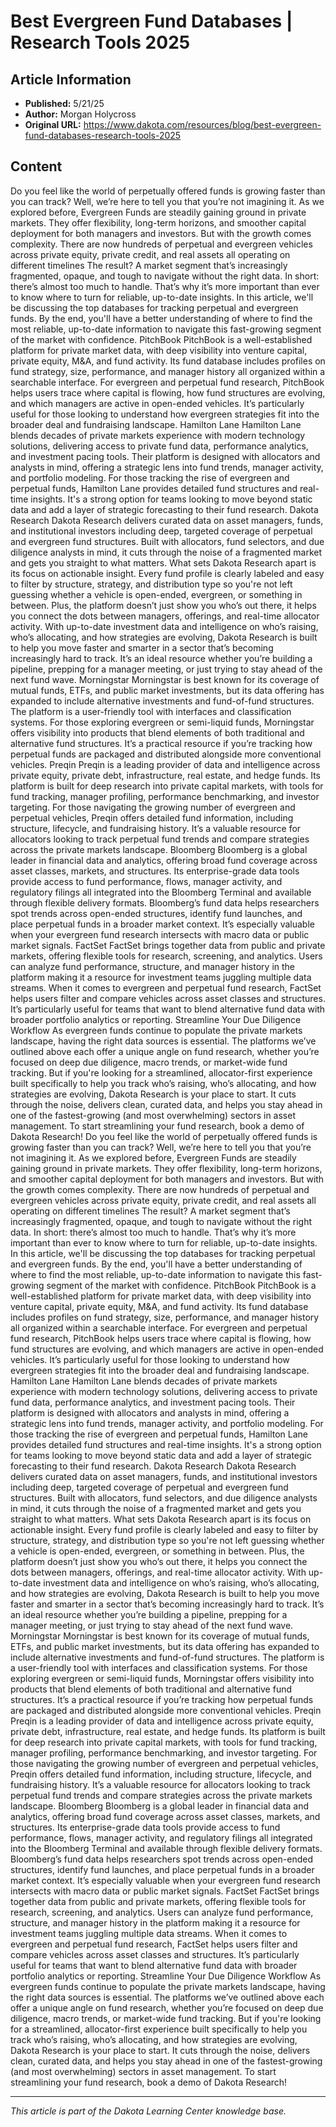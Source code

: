 # Best Evergreen Fund Databases | Research Tools 2025

## Article Information
- **Published:** 5/21/25
- **Author:** Morgan Holycross
- **Original URL:** https://www.dakota.com/resources/blog/best-evergreen-fund-databases-research-tools-2025

## Content

Do you feel like the world of perpetually offered funds is growing faster than you can track? Well, we’re here to tell you that you’re not imagining it. As we explored before, Evergreen Funds are steadily gaining ground in private markets. They offer flexibility, long-term horizons, and smoother capital deployment for both managers and investors. But with the growth comes complexity. There are now hundreds of perpetual and evergreen vehicles across private equity, private credit, and real assets all operating on different timelines The result? A market segment that’s increasingly fragmented, opaque, and tough to navigate without the right data. In short: there’s almost too much to handle. That’s why it’s more important than ever to know where to turn for reliable, up-to-date insights. In this article, we'll be discussing the top databases for tracking perpetual and evergreen funds. By the end, you'll have a better understanding of where to find the most reliable, up-to-date information to navigate this fast-growing segment of the market with confidence. PitchBook PitchBook is a well-established platform for private market data, with deep visibility into venture capital, private equity, M&A, and fund activity. Its fund database includes profiles on fund strategy, size, performance, and manager history all organized within a searchable interface. For evergreen and perpetual fund research, PitchBook helps users trace where capital is flowing, how fund structures are evolving, and which managers are active in open-ended vehicles. It’s particularly useful for those looking to understand how evergreen strategies fit into the broader deal and fundraising landscape. Hamilton Lane Hamilton Lane blends decades of private markets experience with modern technology solutions, delivering access to private fund data, performance analytics, and investment pacing tools. Their platform is designed with allocators and analysts in mind, offering a strategic lens into fund trends, manager activity, and portfolio modeling. For those tracking the rise of evergreen and perpetual funds, Hamilton Lane provides detailed fund structures and real-time insights. It's a strong option for teams looking to move beyond static data and add a layer of strategic forecasting to their fund research. Dakota Research Dakota Research delivers curated data on asset managers, funds, and institutional investors including deep, targeted coverage of perpetual and evergreen fund structures. Built with allocators, fund selectors, and due diligence analysts in mind, it cuts through the noise of a fragmented market and gets you straight to what matters. What sets Dakota Research apart is its focus on actionable insight. Every fund profile is clearly labeled and easy to filter by structure, strategy, and distribution type so you're not left guessing whether a vehicle is open-ended, evergreen, or something in between. Plus, the platform doesn’t just show you who’s out there, it helps you connect the dots between managers, offerings, and real-time allocator activity. With up-to-date investment data and intelligence on who’s raising, who’s allocating, and how strategies are evolving, Dakota Research is built to help you move faster and smarter in a sector that’s becoming increasingly hard to track. It’s an ideal resource whether you’re building a pipeline, prepping for a manager meeting, or just trying to stay ahead of the next fund wave. Morningstar Morningstar is best known for its coverage of mutual funds, ETFs, and public market investments, but its data offering has expanded to include alternative investments and fund-of-fund structures. The platform is a user-friendly tool with interfaces and classification systems. For those exploring evergreen or semi-liquid funds, Morningstar offers visibility into products that blend elements of both traditional and alternative fund structures. It’s a practical resource if you’re tracking how perpetual funds are packaged and distributed alongside more conventional vehicles. Preqin Preqin is a leading provider of data and intelligence across private equity, private debt, infrastructure, real estate, and hedge funds. Its platform is built for deep research into private capital markets, with tools for fund tracking, manager profiling, performance benchmarking, and investor targeting. For those navigating the growing number of evergreen and perpetual vehicles, Preqin offers detailed fund information, including structure, lifecycle, and fundraising history. It’s a valuable resource for allocators looking to track perpetual fund trends and compare strategies across the private markets landscape. Bloomberg Bloomberg is a global leader in financial data and analytics, offering broad fund coverage across asset classes, markets, and structures. Its enterprise-grade data tools provide access to fund performance, flows, manager activity, and regulatory filings all integrated into the Bloomberg Terminal and available through flexible delivery formats. Bloomberg’s fund data helps researchers spot trends across open-ended structures, identify fund launches, and place perpetual funds in a broader market context. It’s especially valuable when your evergreen fund research intersects with macro data or public market signals. FactSet FactSet brings together data from public and private markets, offering flexible tools for research, screening, and analytics. Users can analyze fund performance, structure, and manager history in the platform making it a resource for investment teams juggling multiple data streams. When it comes to evergreen and perpetual fund research, FactSet helps users filter and compare vehicles across asset classes and structures. It’s particularly useful for teams that want to blend alternative fund data with broader portfolio analytics or reporting. Streamline Your Due Diligence Workflow As evergreen funds continue to populate the private markets landscape, having the right data sources is essential. The platforms we’ve outlined above each offer a unique angle on fund research, whether you’re focused on deep due diligence, macro trends, or market-wide fund tracking. But if you're looking for a streamlined, allocator-first experience built specifically to help you track who’s raising, who’s allocating, and how strategies are evolving, Dakota Research is your place to start. It cuts through the noise, delivers clean, curated data, and helps you stay ahead in one of the fastest-growing (and most overwhelming) sectors in asset management. To start streamlining your fund research, book a demo of Dakota Research! Do you feel like the world of perpetually offered funds is growing faster than you can track? Well, we’re here to tell you that you’re not imagining it. As we explored before, Evergreen Funds are steadily gaining ground in private markets. They offer flexibility, long-term horizons, and smoother capital deployment for both managers and investors. But with the growth comes complexity. There are now hundreds of perpetual and evergreen vehicles across private equity, private credit, and real assets all operating on different timelines The result? A market segment that’s increasingly fragmented, opaque, and tough to navigate without the right data. In short: there’s almost too much to handle. That’s why it’s more important than ever to know where to turn for reliable, up-to-date insights. In this article, we'll be discussing the top databases for tracking perpetual and evergreen funds. By the end, you'll have a better understanding of where to find the most reliable, up-to-date information to navigate this fast-growing segment of the market with confidence. PitchBook PitchBook is a well-established platform for private market data, with deep visibility into venture capital, private equity, M&A, and fund activity. Its fund database includes profiles on fund strategy, size, performance, and manager history all organized within a searchable interface. For evergreen and perpetual fund research, PitchBook helps users trace where capital is flowing, how fund structures are evolving, and which managers are active in open-ended vehicles. It’s particularly useful for those looking to understand how evergreen strategies fit into the broader deal and fundraising landscape. Hamilton Lane Hamilton Lane blends decades of private markets experience with modern technology solutions, delivering access to private fund data, performance analytics, and investment pacing tools. Their platform is designed with allocators and analysts in mind, offering a strategic lens into fund trends, manager activity, and portfolio modeling. For those tracking the rise of evergreen and perpetual funds, Hamilton Lane provides detailed fund structures and real-time insights. It's a strong option for teams looking to move beyond static data and add a layer of strategic forecasting to their fund research. Dakota Research Dakota Research delivers curated data on asset managers, funds, and institutional investors including deep, targeted coverage of perpetual and evergreen fund structures. Built with allocators, fund selectors, and due diligence analysts in mind, it cuts through the noise of a fragmented market and gets you straight to what matters. What sets Dakota Research apart is its focus on actionable insight. Every fund profile is clearly labeled and easy to filter by structure, strategy, and distribution type so you're not left guessing whether a vehicle is open-ended, evergreen, or something in between. Plus, the platform doesn’t just show you who’s out there, it helps you connect the dots between managers, offerings, and real-time allocator activity. With up-to-date investment data and intelligence on who’s raising, who’s allocating, and how strategies are evolving, Dakota Research is built to help you move faster and smarter in a sector that’s becoming increasingly hard to track. It’s an ideal resource whether you’re building a pipeline, prepping for a manager meeting, or just trying to stay ahead of the next fund wave. Morningstar Morningstar is best known for its coverage of mutual funds, ETFs, and public market investments, but its data offering has expanded to include alternative investments and fund-of-fund structures. The platform is a user-friendly tool with interfaces and classification systems. For those exploring evergreen or semi-liquid funds, Morningstar offers visibility into products that blend elements of both traditional and alternative fund structures. It’s a practical resource if you’re tracking how perpetual funds are packaged and distributed alongside more conventional vehicles. Preqin Preqin is a leading provider of data and intelligence across private equity, private debt, infrastructure, real estate, and hedge funds. Its platform is built for deep research into private capital markets, with tools for fund tracking, manager profiling, performance benchmarking, and investor targeting. For those navigating the growing number of evergreen and perpetual vehicles, Preqin offers detailed fund information, including structure, lifecycle, and fundraising history. It’s a valuable resource for allocators looking to track perpetual fund trends and compare strategies across the private markets landscape. Bloomberg Bloomberg is a global leader in financial data and analytics, offering broad fund coverage across asset classes, markets, and structures. Its enterprise-grade data tools provide access to fund performance, flows, manager activity, and regulatory filings all integrated into the Bloomberg Terminal and available through flexible delivery formats. Bloomberg’s fund data helps researchers spot trends across open-ended structures, identify fund launches, and place perpetual funds in a broader market context. It’s especially valuable when your evergreen fund research intersects with macro data or public market signals. FactSet FactSet brings together data from public and private markets, offering flexible tools for research, screening, and analytics. Users can analyze fund performance, structure, and manager history in the platform making it a resource for investment teams juggling multiple data streams. When it comes to evergreen and perpetual fund research, FactSet helps users filter and compare vehicles across asset classes and structures. It’s particularly useful for teams that want to blend alternative fund data with broader portfolio analytics or reporting. Streamline Your Due Diligence Workflow As evergreen funds continue to populate the private markets landscape, having the right data sources is essential. The platforms we’ve outlined above each offer a unique angle on fund research, whether you’re focused on deep due diligence, macro trends, or market-wide fund tracking. But if you're looking for a streamlined, allocator-first experience built specifically to help you track who’s raising, who’s allocating, and how strategies are evolving, Dakota Research is your place to start. It cuts through the noise, delivers clean, curated data, and helps you stay ahead in one of the fastest-growing (and most overwhelming) sectors in asset management. To start streamlining your fund research, book a demo of Dakota Research!

---

*This article is part of the Dakota Learning Center knowledge base.*